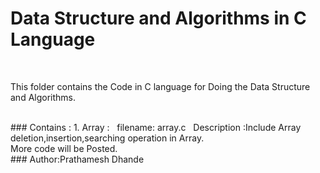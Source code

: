 # Data Structure and Algorithms in C Language
</br>
<p align='left'>
This folder contains the Code in C language for Doing the Data Structure and Algorithms.
</p>
</br>
### Contains :
1. Array : 
&nbsp; filename: array.c
&nbsp; Description :Include Array deletion,insertion,searching operation in Array.
</br>
More code will be Posted.
</br>
### Author:Prathamesh Dhande